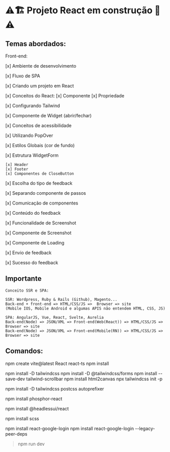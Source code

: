 # ⚠️🏗️ Projeto React em construção 🚧⚠️


## Temas abordados:

Front-end:

[x] Ambiente de desenvolvimento

[x] Fluxo de SPA

[x] Criando um projeto em React

[x] Conceitos do React: [x] Componente [x] Propriedade
    
[x] Configurando Tailwind

[x] Componente de Widget (abrir/fechar)

[x] Conceitos de acessibilidade

[x] Utilizando PopOver

[x] Estilos Globais (cor de fundo)

[x] Estrutura WidgetForm

    [x] Header
    [x] Footer
    [x] Componentes de CloseButton

[x] Escolha do tipo de feedback

[x] Separando componente de passos

[x] Comunicação de componentes

[x] Conteúdo do feedback

[x] Funcionalidade de Screenshot

[x] Componente de Screenshot

[x] Componente de Loading

[x] Envio de feedback

[x] Sucesso do feedback



## Importante

```
Conceito SSR e SPA:

SSR: Wordpress, Ruby & Rails (Github), Magento...
Back-end + front-end => HTML/CSS/JS =>  Browser => site
(Mobile IOS, Mobile Android e algumas APIS não entendem HTML, CSS, JS)

SPA: AngularJS, Vue, React, Svelte, Aurelia
Back-end(Node) => JSON/XML => Front-end(Web(React)) => HTML/CSS/JS =>  Browser => site
Back-end(Node) => JSON/XML => Front-end(Mobile(RN)) => HTML/CSS/JS =>  Browser => site
```


## Comandos:

npm create vite@latest
React
react-ts
npm install

npm install -D tailwindcss
npm install -D @tailwindcss/forms
npm install --save-dev tailwind-scrollbar
npm install html2canvas
npx tailwindcss init -p

npm install -D tailwindcss postcss autoprefixer

npm install phosphor-react

npm install @headlessui/react

npm install scss

npm install react-google-login
npm install react-google-login --legacy-peer-deps

> npm run dev


